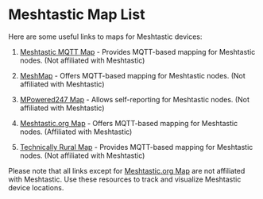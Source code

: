# Meshtastic Map List <!-- {docsify-ignore-all} -->

Here are some useful links to maps for Meshtastic devices:

1. [Meshtastic MQTT Map](https://meshtastic.liamcottle.net/) - Provides MQTT-based mapping for Meshtastic nodes. (Not affiliated with Meshtastic)

2. [MeshMap](https://meshmap.net/) - Offers MQTT-based mapping for Meshtastic nodes. (Not affiliated with Meshtastic)

3. [MPowered247 Map](https://map.mpowered247.com/) - Allows self-reporting for Meshtastic nodes. (Not affiliated with Meshtastic)

4. [Meshtastic.org Map](https://map.meshtastic.org/) - Offers MQTT-based mapping for Meshtastic nodes. (Affiliated with Meshtastic)

5. [Technically Rural Map](https://map.technicallyrural.com/) - Provides MQTT-based mapping for Meshtastic nodes. (Not affiliated with Meshtastic)

Please note that all links except for [Meshtastic.org Map](https://map.meshtastic.org/) are not affiliated with Meshtastic. Use these resources to track and visualize Meshtastic device locations.
